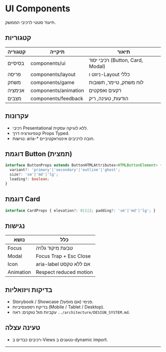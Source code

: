 # UI Components

תיעוד סטטי לרכיבי הממשק.

## קטגוריות
| קטגוריה | תיקייה | תיאור |
|---------|--------|-------|
| בסיסיים | components/ui | רכיבי יסוד (Button, Card, Modal) |
| פריסה | components/layout | ניווט ו-Layout כללי |
| משחק | components/game | לוח משחק, טיימר, תשובות |
| אנימציה | components/animation | רקעים ואפקטים |
| מצבים | components/feedback | הודעות, טעינה, ריק |

## עקרונות
- רכיבי Presentational ללא לוגיקה עסקית.
- קונפיגורציה דרך Props Typed.
- נגישות: aria-* חובה לרכיבים אינטראקטיביים.

## דוגמת Button (תמצית)
```typescript
interface ButtonProps extends ButtonHTMLAttributes<HTMLButtonElement> {
  variant?: 'primary'|'secondary'|'outline'|'ghost';
  size?: 'sm'|'md'|'lg';
  loading?: boolean;
}
```

## דוגמת Card
```typescript
interface CardProps { elevation?: 0|1|2; padding?: 'sm'|'md'|'lg'; }
```

## נגישות
| נושא | כלל |
|------|-----|
| Focus | טבעת מיקוד גלויה |
| Modal | Focus Trap + Esc Close |
| Icon | aria-label אם ללא טקסט |
| Animation | Respect reduced motion |

## בדיקות ויזואליות
- Storybook / Showcase פנימי (אם מופעל).
- בדיקת רספונסיביות (Mobile / Tablet / Desktop).
- עקביות מול טוקנים: ראה `../architecture/DESIGN_SYSTEM.md`.

## טעינה עצלה
- רכיבים כבדים ב-Views נטענים ב-dynamic import.

---
 
